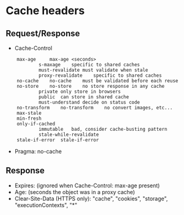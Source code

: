 # Cache headers
## Request/Response
- Cache-Control
```
	max-age		max-age	<seconds>
			s-maxage	specific to shared caches
			must-revalidate	must validate when stale
			proxy-revalidate	specific to shared caches
	no-cache	no-cache	must be validated before each reuse
	no-store	no-store	no store response in any cache
			private	only store in browsers
			public	can store in shared cache
			must-understand	decide on status code
	no-transform	no-transform	no convert images, etc...
	max-stale	
	min-fresh	
	only-if-cached	
			immutable	bad, consider cache-busting pattern
			stale-while-revalidate
	stale-if-error	stale-if-error
```
- Pragma: no-cache
## Response
- Expires: <http-date> (ignored when Cache-Control: max-age present)
- Age: <delta-seconds> (seconds the object was in a proxy cache)
- Clear-Site-Data (HTTPS only): "cache", "cookies", "storage", "executionContexts", "*"
